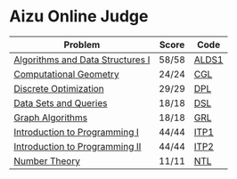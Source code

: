 # Aizu Online Judge

| Problem | Score | Code |
|---|---|---|
| [Algorithms and Data Structures I](https://onlinejudge.u-aizu.ac.jp/courses/lesson/1/ALDS1/all) | 58/58 | [ALDS1](ALDS1) |
| [Computational Geometry](https://onlinejudge.u-aizu.ac.jp/courses/library/4/CGL/all) | 24/24 | [CGL](CGL) |
| [Discrete Optimization](https://onlinejudge.u-aizu.ac.jp/courses/library/7/DPL/all) | 29/29 | [DPL](DPL) |
| [Data Sets and Queries](https://onlinejudge.u-aizu.ac.jp/courses/library/3/DSL/all) | 18/18 | [DSL](DSL) |
| [Graph Algorithms](https://onlinejudge.u-aizu.ac.jp/courses/library/5/GRL/all) | 18/18 | [GRL](GRL) |
| [Introduction to Programming I](https://onlinejudge.u-aizu.ac.jp/courses/lesson/2/ITP1/all) | 44/44 | [ITP1](ITP1) |
| [Introduction to Programming II](https://onlinejudge.u-aizu.ac.jp/courses/lesson/8/ITP2/all) | 44/44 | [ITP2](ITP2) |
| [Number Theory](https://onlinejudge.u-aizu.ac.jp/courses/library/6/NTL/all) | 11/11 | [NTL](NTL) |
